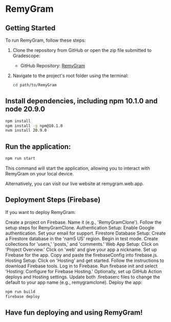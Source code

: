 # RemyGram

## Getting Started

To run RemyGram, follow these steps:

1. Clone the repository from GitHub or open the zip file submitted to Gradescope:
   - GitHub Repository: [RemyGram](https://github.com/WencySuo/RemyGram)

2. Navigate to the project's root folder using the terminal:
   ```bash
   cd path/to/RemyGram
   ```

## Install dependencies, including npm 10.1.0 and node 20.9.0
```bash
npm install
npm install -g npm@10.1.0
nvm install 20.9.0
```
## Run the application: 
```bash
npm run start
```
This command will start the application, allowing you to interact with RemyGram on your local device. 

Alternatively, you can visit our live website at remygram.web.app.

## Deployment Steps (Firebase)
If you want to deploy RemyGram:

Create a project on Firebase.
Name it (e.g., 'RemyGramClone').
Follow the setup steps for RemyGramClone.
Authentication Setup:
Enable Google authentication.
Set your email for support.
Firestore Database Setup:
Create a Firestore database in the 'nam5 US' region.
Begin in test mode.
Create collections for 'users,' 'posts,' and 'comments.'
Web App Setup:
Click on 'Project Overview.'
Click on 'web' and give your app a nickname.
Set up Firebase for the app.
Copy and paste the firebaseConfig into firebase.js.
Hosting Setup:
Click on 'Hosting' and get started.
Follow the instructions to download Firebase tools.
Log in to Firebase.
Run firebase init and select 'Hosting: Configure for Firebase Hosting.'
Optionally, set up GitHub Action deploys and Hosting settings.
Update both .firebaserc files to change the default to your app name (e.g., remygramclone).
Deploy the app:
```bash
npm run build
firebase deploy
```
## Have fun deploying and using RemyGram!
